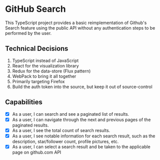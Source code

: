 # GitHub Search

This TypeScript project provides a basic reimplementation of Github's Search
feature using the public API without any authentication steps to be performed
by the user.

## Technical Decisions

1. TypeScript instead of JavaScript
2. React for the visualization library
3. Redux for the data-store (Flux pattern)
4. WebPack to bring it all together
5. Primarily targeting Firefox
6. Build the auth token into the source, but keep it out of source-control

## Capabilities

- [X] As a user, I can search and see a paginated list of results.
- [X] As a user, I can navigate through the next and previous pages of the
      paginated results.
- [X] As a user, I see the total count of search results.
- [X] As a user, I see notable information for each search result,
      such as the description, star/follower count, profile pictures, etc.
- [X] As a user, I can select a search result and be taken to the applicable
      page on github.com API
